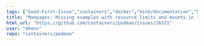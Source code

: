```yaml
---
tags: ["Good-First-Issue","containers","docker","kind/documentation","kubernetes","linux","oci","triaged"]
title: "Manpages: Missing examples with resource limits and mounts in the `podman pod create` manpage"
html_url: "https://github.com/containers/podman/issues/26371"
user: "mheon"
repo: "containers/podman"
---
```


